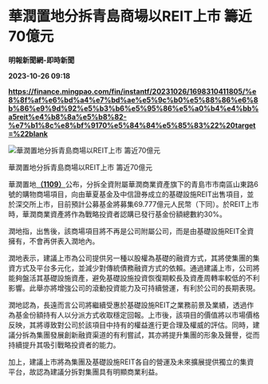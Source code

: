 # 華潤置地分拆青島商場以REIT上市 籌近70億元
**明報新聞網-即時新聞**

**2023-10-26 09:18**

**https://finance.mingpao.com/fin/instantf/20231026/1698310411805/%e8%8f%af%e6%bd%a4%e7%bd%ae%e5%9c%b0%e5%88%86%e6%8b%86%e9%9d%92%e5%b3%b6%e5%95%86%e5%a0%b4%e4%bb%a5reit%e4%b8%8a%e5%b8%82-%e7%b1%8c%e8%bf%9170%e5%84%84%e5%85%83%22%20target=%22blank**

![華潤置地分拆青島商場以REIT上市 籌近70億元](https://fs.mingpao.com/fin/20231026/s00010/2fe0537ff1d114611e48dc39bb9622f1.jpg)

華潤置地分拆青島商場以REIT上市 籌近70億元

華潤置地[**（1109）**](https://finance.mingpao.com/fin/instantf/20231026/1698310411805/stock1.php?code=1109)公布，分拆全資附屬華潤商業資產旗下的青島市市南區山東路6號的購物商場項目，向由華夏基金及中信證券成立的基礎設施REIT出售項目，並於深交所上市，目前預計公募基金將募集69.777億元人民幣（下同）。於REIT上市時，華潤商業資產將作為戰略投資者認購已發行基金份額總數約30%。

潤地指，出售後，該商場項目將不再是公司附屬公司，而是由基礎設施REIT全資擁有，不會再併表入潤地內。

潤地表示，建議上市為公司提供另一種以股權為基礎的融資方式，其將使集團的集資方式及平台多元化，並減少對傳統債務融資方式的依賴。通過建議上市，公司將能夠盤活其基礎設施資產，避免基礎設施投資恢復期較長及資產周轉率較低的不利影響。此舉亦將增強公司的滾動投資能力及可持續營運，有利於公司的長期表現。

潤地認為，長遠而言公司將繼續受惠於基礎設施REIT之業務前景及業績，透過作為基金份額持有人以分派方式收取穩定回報。上市後，該項目的價值將以市場價格反映，其將導致對公司於該項目中持有的權益進行更合理及權威的評估。同時，建議分拆為集團發展創新融資渠道的有利嘗試，其亦將提升集團的形象及聲譽，從而持續提升其吸引戰略投資者的能力。

加上，建議上市將為集團及基礎設施REIT各自的營運及未來擴展提供獨立的集資平台，故認為建議分拆對集團具有明顯商業利益。